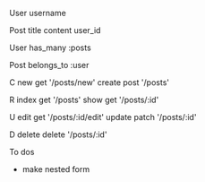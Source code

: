 User
username

Post
title 
content
user_id


User
has_many :posts


Post
belongs_to :user


C
new get '/posts/new'
create post '/posts'

R
index get '/posts'
show get '/posts/:id'

U
edit get '/posts/:id/edit'
update patch '/posts/:id'

D
delete delete '/posts/:id'

To dos
- make nested form